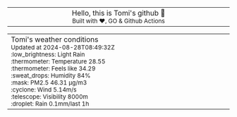 
<div align="center">
<table>
<tbody>
<td align="center">
<img width="2000" height="0"><br>
Hello, this is Tomi's github 👋<br>
<sup>Built with ❤️, GO & Github Actions</sup><br>
<img width="2000" height="0">
</td>
</tbody>
</table>
</div>
<table>
<tbody>
<td align="left">
<img width="2000" height="0"><br>
Tomi's weather conditions<br>
<sup>Updated at 2024-08-28T08:49:32Z</sup><br>
<sup>:low_brightness: Light Rain</sup><br>
<sup>:thermometer: Temperature 28.55 </sup><br>
<sup>:thermometer: Feels like 34.29</sup><br>
<sup>:sweat_drops: Humidity 84%</sup><br>
<sup>:mask: PM2.5 46.31 μg/m3</sup><br>
<sup>:cyclone: Wind 5.14m/s </sup><br>
<sup>:telescope: Visibility 8000m </sup><br>
<sup>:droplet: Rain 0.1mm/last 1h </sup><br>
<img width="2000" height="0">
</td>
<td align="left">
<img width="2000" height="0"><br>
<br>
<img width="2000" height="0">
</td>
</tbody>
</table>
</div>
    